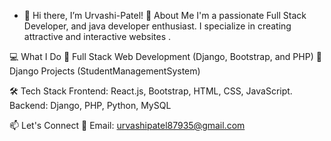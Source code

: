 - 👋 Hi there, I’m Urvashi-Patel!
🚀 About Me
I'm a passionate Full Stack Developer, and java developer enthusiast. I specialize in creating  attractive and interactive websites .

💻 What I Do
🔹 Full Stack Web Development (Django, Bootstrap, and PHP)
🔹 Django Projects (StudentManagementSystem)

🛠 Tech Stack
Frontend: React.js, Bootstrap, HTML, CSS, JavaScript.
Backend: Django, PHP, Python, MySQL

📫 Let's Connect
📧 Email: urvashipatel87935@gmail.com


